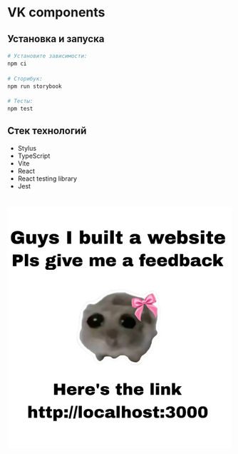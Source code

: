 # VK components

## Установка и запуска

```sh
# Установите зависимости:
npm ci

# Сторибук:
npm run storybook

# Тесты:
npm test
```

## Стек технологий

-   Stylus
-   TypeScript 
-   Vite 
-   React 
-   React testing library
-   Jest

#

![alt text](public/image.png)